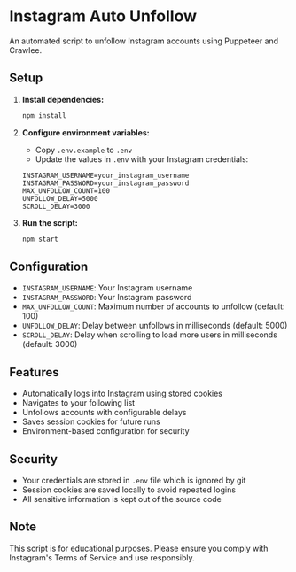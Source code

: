 # Instagram Auto Unfollow

An automated script to unfollow Instagram accounts using Puppeteer and Crawlee.

## Setup

1. **Install dependencies:**
   ```bash
   npm install
   ```

2. **Configure environment variables:**
   - Copy `.env.example` to `.env`
   - Update the values in `.env` with your Instagram credentials:
   
   ```env
   INSTAGRAM_USERNAME=your_instagram_username
   INSTAGRAM_PASSWORD=your_instagram_password
   MAX_UNFOLLOW_COUNT=100
   UNFOLLOW_DELAY=5000
   SCROLL_DELAY=3000
   ```

3. **Run the script:**
   ```bash
   npm start
   ```

## Configuration

- `INSTAGRAM_USERNAME`: Your Instagram username
- `INSTAGRAM_PASSWORD`: Your Instagram password  
- `MAX_UNFOLLOW_COUNT`: Maximum number of accounts to unfollow (default: 100)
- `UNFOLLOW_DELAY`: Delay between unfollows in milliseconds (default: 5000)
- `SCROLL_DELAY`: Delay when scrolling to load more users in milliseconds (default: 3000)

## Features

- Automatically logs into Instagram using stored cookies
- Navigates to your following list
- Unfollows accounts with configurable delays
- Saves session cookies for future runs
- Environment-based configuration for security

## Security

- Your credentials are stored in `.env` file which is ignored by git
- Session cookies are saved locally to avoid repeated logins
- All sensitive information is kept out of the source code

## Note

This script is for educational purposes. Please ensure you comply with Instagram's Terms of Service and use responsibly.